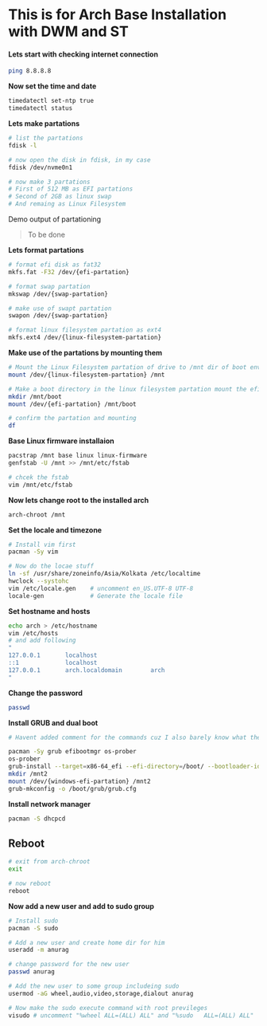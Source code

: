 # This is for Arch Base Installation with DWM and ST
#### **Lets start with checking internet connection**
```sh
ping 8.8.8.8
```
**Now set the time and date**
```sh
timedatectl set-ntp true
timedatectl status
```
**Lets make partations**
```sh
# list the partations
fdisk -l

# now open the disk in fdisk, in my case 
fdisk /dev/nvme0n1

# now make 3 partations
# First of 512 MB as EFI partations
# Second of 2GB as linux swap
# And remaing as Linux Filesystem
```
Demo output of partationing
> To be done

**Lets format partations**
```sh
# format efi disk as fat32
mkfs.fat -F32 /dev/{efi-partation}

# format swap partation
mkswap /dev/{swap-partation}

# make use of swapt partation
swapon /dev/{swap-partation}

# format linux filesystem partation as ext4
mkfs.ext4 /dev/{linux-filesystem-partation}
```

**Make use of the partations by mounting them**
```sh
# Mount the Linux Filesystem partation of drive to /mnt dir of boot environment
mount /dev/{linux-filesystem-partation} /mnt

# Make a boot directory in the linux filesystem partation mount the efi partation in the boot dir.
mkdir /mnt/boot
mount /dev/{efi-partation} /mnt/boot

# confirm the partation and mounting
df
```

**Base Linux firmware installaion**
```sh
pacstrap /mnt base linux linux-firmware
genfstab -U /mnt >> /mnt/etc/fstab

# chcek the fstab
vim /mnt/etc/fstab
```

**Now lets change root to the installed arch**
```sh
arch-chroot /mnt
```

**Set the locale and timezone**
```sh
# Install vim first
pacman -Sy vim

# Now do the locae stuff
ln -sf /usr/share/zoneinfo/Asia/Kolkata /etc/localtime
hwclock --systohc
vim /etc/locale.gen    # uncomment en_US.UTF-8 UTF-8
locale-gen             # Generate the locale file
```
**Set hostname and hosts**
```sh
echo arch > /etc/hostname
vim /etc/hosts
# and add following
"
127.0.0.1       localhost
::1             localhost
127.0.0.1       arch.localdomain        arch
"
```
**Change the password**
```sh
passwd
```
**Install GRUB and dual boot**
```sh
# Havent added comment for the commands cuz I also barely know what they do 😅

pacman -Sy grub efibootmgr os-prober
os-prober
grub-install --target=x86-64_efi --efi-directory=/boot/ --bootloader-id=GRUB
mkdir /mnt2
mount /dev/{windows-efi-partation} /mnt2
grub-mkconfig -o /boot/grub/grub.cfg
```
**Install network manager**
```sh
pacman -S dhcpcd
```
## Reboot
```sh
# exit from arch-chroot
exit

# now reboot
reboot
```

**Now add a new user and add to sudo group**
```sh
# Install sudo
pacman -S sudo

# Add a new user and create home dir for him
useradd -m anurag

# change password for the new user
passwd anurag

# Add the new user to some group includeing sudo
usermod -aG wheel,audio,video,storage,dialout anurag

# Now make the sudo execute command with root previleges
visudo # uncomment "%wheel ALL=(ALL) ALL" and "%sudo   ALL=(ALL) ALL"
```
